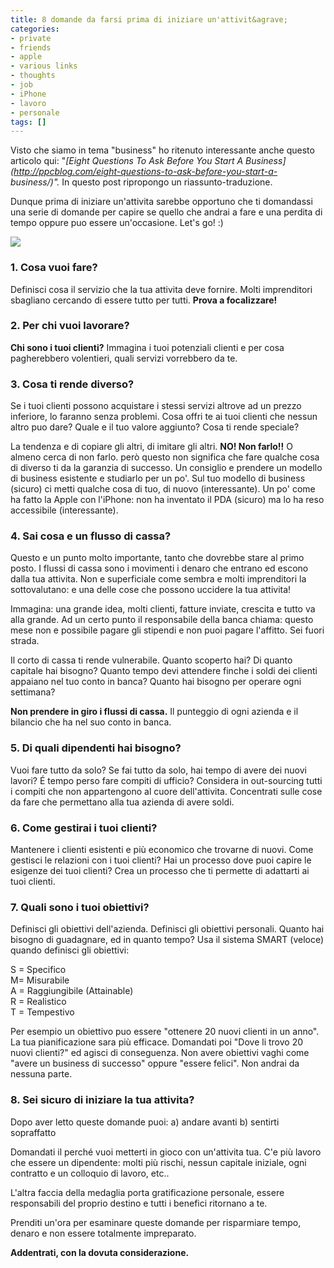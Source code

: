 ```yaml
---
title: 8 domande da farsi prima di iniziare un'attivit&agrave;
categories:
- private
- friends
- apple
- various links
- thoughts
- job
- iPhone
- lavoro
- personale
tags: []
---
```

Visto che siamo in tema "business" ho ritenuto interessante anche questo
articolo qui: "_[Eight Questions To Ask Before You Start A
Business](http://ppcblog.com/eight-questions-to-ask-before-you-start-a-
business/)"._ In questo post ripropongo un riassunto-traduzione.

Dunque prima di iniziare un'attivita sarebbe opportuno che ti domandassi una
serie di domande per capire se quello che andrai a fare e una perdita di tempo
oppure puo essere un'occasione. Let's go! :)

[![]({{site.url}}/images/startup.jpg)]({{site.url}}/images/startup.jpg)

### 1\. Cosa vuoi fare?

  
Definisci cosa il servizio che la tua attivita deve fornire. Molti
imprenditori sbagliano cercando di essere tutto per tutti. **Prova a
focalizzare!**

### 2\. Per chi vuoi lavorare?

  
**Chi sono i tuoi clienti?** Immagina i tuoi potenziali clienti e per cosa pagherebbero volentieri, quali servizi vorrebbero da te.

### 3\. Cosa ti rende diverso?

  
Se i tuoi clienti possono acquistare i stessi servizi altrove ad un prezzo
inferiore, lo faranno senza problemi. Cosa offri te ai tuoi clienti che nessun
altro puo dare? Quale e il tuo valore aggiunto? Cosa ti rende speciale?

La tendenza e di copiare gli altri, di imitare gli altri. **NO! Non farlo!!**
O almeno cerca di non farlo. però questo non significa che fare qualche cosa
di diverso ti da la garanzia di successo. Un consiglio e prendere un modello
di business esistente e studiarlo per un po'. Sul tuo modello di business
(sicuro) ci metti qualche cosa di tuo, di nuovo (interessante). Un po' come ha
fatto la Apple con l'iPhone: non ha inventato il PDA (sicuro) ma lo ha reso
accessibile (interessante).

### 4\. Sai cosa e un flusso di cassa?

  
Questo e un punto molto importante, tanto che dovrebbe stare al primo posto. I
flussi di cassa sono i movimenti i denaro che entrano ed escono dalla tua
attivita. Non e superficiale come sembra e molti imprenditori la
sottovalutano: e una delle cose che possono uccidere la tua attivita!

Immagina: una grande idea, molti clienti, fatture inviate, crescita e tutto va
alla grande. Ad un certo punto il responsabile della banca chiama: questo mese
non e possibile pagare gli stipendi e non puoi pagare l'affitto. Sei fuori
strada.

Il corto di cassa ti rende vulnerabile. Quanto scoperto hai? Di quanto
capitale hai bisogno? Quanto tempo devi attendere finche i soldi dei clienti
appaiano nel tuo conto in banca? Quanto hai bisogno per operare ogni
settimana?

**Non prendere in giro i flussi di cassa.** Il punteggio di ogni azienda e il bilancio che ha nel suo conto in banca.

### 5\. Di quali dipendenti hai bisogno?

  
Vuoi fare tutto da solo? Se fai tutto da solo, hai tempo di avere dei nuovi
lavori? É tempo perso fare compiti di ufficio? Considera in out-sourcing tutti
i  compiti che non appartengono al cuore dell'attivita. Concentrati sulle cose
da fare che permettano alla tua azienda di avere soldi.

### 6\. Come gestirai i tuoi clienti?

  
Mantenere i clienti esistenti e più economico che trovarne di nuovi. Come
gestisci le relazioni con i tuoi clienti? Hai un processo dove puoi capire le
esigenze dei tuoi clienti? Crea un processo che ti permette di adattarti ai
tuoi clienti.

### 7\. Quali sono i tuoi obiettivi?

  
Definisci gli obiettivi dell'azienda. Definisci gli obiettivi personali.
Quanto hai bisogno di guadagnare, ed in quanto tempo? Usa il sistema SMART
(veloce) quando definisci gli obiettivi:

S = Specifico  
M= Misurabile  
A = Raggiungibile (Attainable)  
R = Realistico  
T = Tempestivo

Per esempio un obiettivo puo essere "ottenere 20 nuovi clienti in un anno". La
tua pianificazione sara più efficace. Domandati poi "Dove li trovo 20 nuovi
clienti?" ed agisci di conseguenza. Non avere obiettivi vaghi come "avere un
business di successo" oppure "essere felici". Non andrai da nessuna parte.

### 8\. Sei sicuro di iniziare la tua attivita?

  
Dopo aver letto queste domande puoi: a) andare avanti b) sentirti sopraffatto

Domandati il perché vuoi metterti in gioco con un'attivita tua. C'e più lavoro
che essere un dipendente: molti più rischi, nessun capitale iniziale, ogni
contratto e un colloquio di lavoro, etc..

L'altra faccia della medaglia porta gratificazione personale, essere
responsabili del proprio destino e tutti i benefici ritornano a te.

Prenditi un'ora per esaminare queste domande per risparmiare tempo, denaro e
non essere totalmente impreparato.

**Addentrati, con la dovuta considerazione.**

